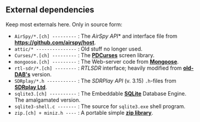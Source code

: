 ## External dependencies

Keep most externals here. Only in source form:
 * `AirSpy/*.[ch] ---------` : The *AirSpy API** and interface file from **https://github.com/airspy/host**.
 * `attic/* ---------------` : Old stuff no longer used.
 * `Curses/*.[ch] ---------` : The **[PDCurses](https://github.com/wmcbrine/PDCurses)** screen library.
 * `mongoose.[ch] ---------` : The Web-server code from **[Mongoose](https://github.com/cesanta/mongoose)**.
 * `rtl-sdr/*.[ch] --------` : *RTLSDR* interface; heavily modified from **[old-DAB's](https://github.com/old-dab/rtlsdr)** version.
 * `SDRplay/*.h -----------` : The *SDRPlay API* (v. 3.15) `.h`-files from **[SDRplay Ltd](https://www.sdrplay.com)**.
 * `sqlite3.[ch] ----------` : The Embeddable **[SQLite](http://www.sqlite.org)** Database Engine. The amalgamated version.
 * `sqlite3-shell.c -------` : The source for `sqlite3.exe` shell program.
 * `zip.[ch] + miniz.h ----` : A portable simple **[zip library](https://github.com/kuba--/zip)**.
